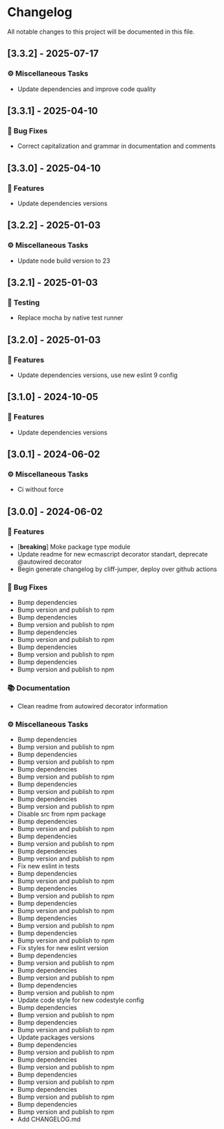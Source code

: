# Changelog

All notable changes to this project will be documented in this file.

## [3.3.2] - 2025-07-17

### ⚙️ Miscellaneous Tasks

- Update dependencies and improve code quality

## [3.3.1] - 2025-04-10

### 🐛 Bug Fixes

- Correct capitalization and grammar in documentation and comments

## [3.3.0] - 2025-04-10

### 🚀 Features

- Update dependencies versions

## [3.2.2] - 2025-01-03

### ⚙️ Miscellaneous Tasks

- Update node build version to 23

## [3.2.1] - 2025-01-03

### 🧪 Testing

- Replace mocha by native test runner

## [3.2.0] - 2025-01-03

### 🚀 Features

- Update dependencies versions, use new eslint 9 config

## [3.1.0] - 2024-10-05

### 🚀 Features

- Update dependencies versions

## [3.0.1] - 2024-06-02

### ⚙️ Miscellaneous Tasks

- Ci without force

## [3.0.0] - 2024-06-02

### 🚀 Features

- [**breaking**] Moke package type module
- Update readme for new ecmascript decorator standart, deprecate @autowired decorator
- Begin generate changelog by cliff-jumper, deploy over github actions

### 🐛 Bug Fixes

- Bump dependencies
- Bump version and publish to npm
- Bump dependencies
- Bump version and publish to npm
- Bump dependencies
- Bump version and publish to npm
- Bump dependencies
- Bump version and publish to npm
- Bump dependencies
- Bump version and publish to npm

### 📚 Documentation

- Clean readme from autowired decorator information

### ⚙️ Miscellaneous Tasks

- Bump dependencies
- Bump version and publish to npm
- Bump dependencies
- Bump version and publish to npm
- Bump dependencies
- Bump version and publish to npm
- Bump dependencies
- Bump version and publish to npm
- Bump dependencies
- Bump version and publish to npm
- Disable src from npm package
- Bump dependencies
- Bump version and publish to npm
- Bump dependencies
- Bump version and publish to npm
- Bump dependencies
- Bump version and publish to npm
- Fix new eslint in tests
- Bump dependencies
- Bump version and publish to npm
- Bump dependencies
- Bump version and publish to npm
- Bump dependencies
- Bump version and publish to npm
- Bump dependencies
- Bump version and publish to npm
- Bump dependencies
- Bump version and publish to npm
- Fix styles for new eslint version
- Bump dependencies
- Bump version and publish to npm
- Bump dependencies
- Bump version and publish to npm
- Bump dependencies
- Bump version and publish to npm
- Update code style for new codestyle config
- Bump dependencies
- Bump version and publish to npm
- Bump dependencies
- Bump version and publish to npm
- Update packages versions
- Bump dependencies
- Bump version and publish to npm
- Bump dependencies
- Bump version and publish to npm
- Bump dependencies
- Bump version and publish to npm
- Bump dependencies
- Bump version and publish to npm
- Bump dependencies
- Bump version and publish to npm
- Add CHANGELOG.md

